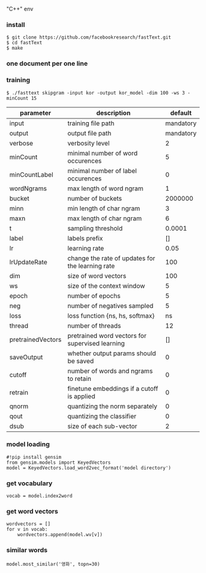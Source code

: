 "C++" env

### install
~~~
$ git clone https://github.com/facebookresearch/fastText.git
$ cd fastText
$ make
~~~

### one document per one line

### training
~~~
$ ./fasttext skipgram -input kor -output kor_model -dim 100 -ws 3 -minCount 15
~~~


|parameter|	description|	default|
|---|---|---|
|input|	training file path	|mandatory|
|output|	output file path	|mandatory|
|verbose|	verbosity level	|2|
|minCount|	minimal number of word occurences	|5|
|minCountLabel|	minimal number of label occurences	|0|
|wordNgrams|	max length of word ngram	|1|
|bucket|	number of buckets	|2000000|
|minn|	min length of char ngram	|3|
|maxn|	max length of char ngram	|6|
|t|	sampling threshold	|0.0001|
|label|	labels prefix	|[]|
|lr|	learning rate	|0.05|
|lrUpdateRate|	change the rate of updates for the learning rate	|100|
|dim|	size of word vectors	|100|
|ws|	size of the context window	|5|
|epoch|	number of epochs	|5|
|neg|	number of negatives sampled	|5|
|loss|	loss function {ns, hs, softmax}	|ns|
|thread|	number of threads	|12|
|pretrainedVectors|	pretrained word vectors for supervised learning	|[]|
|saveOutput|	whether output params should be saved	|0|
|cutoff|	number of words and ngrams to retain	|0|
|retrain|	finetune embeddings if a cutoff is applied	|0|
|qnorm|	quantizing the norm separately	|0|
|qout|	quantizing the classifier	|0|
|dsub|	size of each sub-vector	|2|


### model loading
~~~
#!pip install gensim
from gensim.models import KeyedVectors
model = KeyedVectors.load_word2vec_format('model directory')
~~~

### get vocabulary
~~~ 
vocab = model.index2word 
~~~

### get word vectors
~~~
wordvectors = []
for v in vocab:
	wordvectors.append(model.wv[v])
~~~

### similar words
~~~
model.most_similar('영화', topn=30)
~~~
